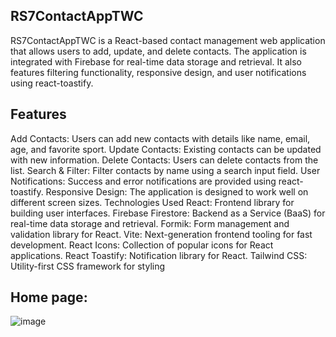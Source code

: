 ## RS7ContactAppTWC 

RS7ContactAppTWC is a React-based contact management web application that allows users to add, update, and delete contacts. The application is integrated with Firebase for real-time data storage and retrieval. It also features filtering functionality, responsive design, and user notifications using react-toastify.

## Features 

Add Contacts: Users can add new contacts with details like name, email, age, and favorite sport.
Update Contacts: Existing contacts can be updated with new information.
Delete Contacts: Users can delete contacts from the list.
Search & Filter: Filter contacts by name using a search input field.
User Notifications: Success and error notifications are provided using react-toastify.
Responsive Design: The application is designed to work well on different screen sizes.
Technologies Used React: Frontend library for building user interfaces.
Firebase Firestore: Backend as a Service (BaaS) for real-time data storage and retrieval.
Formik: Form management and validation library for React. 
Vite: Next-generation frontend tooling for fast development. 
React Icons: Collection of popular icons for React applications. 
React Toastify: Notification library for React. 
Tailwind CSS: Utility-first CSS framework for styling



## Home page:
![image](https://github.com/user-attachments/assets/182a5f76-2b06-4d9d-bb56-e45bf0758a4e)
